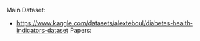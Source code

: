 Main Dataset:
  - https://www.kaggle.com/datasets/alexteboul/diabetes-health-indicators-dataset
Papers:

